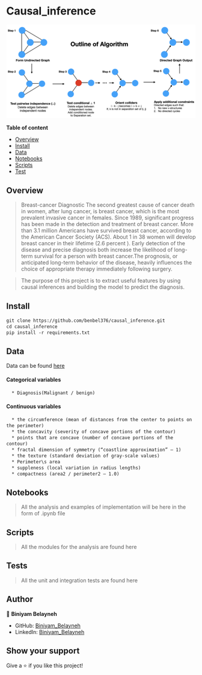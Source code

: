 # Causal_inference
<img src="https://github.com/benbel376/causal_graph/blob/main/data/images/discovery.png"/>

**Table of content**

- [Overview](#overview)
- [Install](#install)
- [Data](#data)
- [Notebooks](#notebooks)
- [Scripts](#scripts)
- [Test](#tests)

## Overview

> Breast-cancer Diagnostic The second greatest cause of cancer death in women, after lung cancer, is breast cancer, which is the most prevalent invasive cancer in females. Since 1989, significant progress has been made in the detection and treatment of breast cancer. More than 3.1 million Americans have survived breast cancer, according to the American Cancer Society (ACS). About 1 in 38 women will develop breast cancer in their lifetime (2.6 percent ). Early detection of the disease and precise diagnosis both increase the likelihood of long-term survival for a person with breast cancer.The prognosis, or anticipated long-term behavior of the disease, heavily influences the choice of appropriate therapy immediately following surgery.

> The purpose of this project is to extract useful features by using causal inferences and building the model to predict the diagnosis.

## Install

```
git clone https://github.com/benbel376/causal_inference.git
cd causal_inference
pip install -r requirements.txt
```

## Data

Data can be found [here](https://archive.ics.uci.edu/ml/datasets/Breast+Cancer+Wisconsin+%28Diagnostic%29)

#### Categorical variables

      * Diagnosis(Malignant / benign)

#### Continuous variables

      * the circumference (mean of distances from the center to points on the perimeter)
      * the concavity (severity of concave portions of the contour)
      * points that are concave (number of concave portions of the contour)
      * fractal dimension of symmetry (“coastline approximation” — 1)
      * the texture (standard deviation of gray-scale values)
      * Perimeter\s area
      * suppleness (local variation in radius lengths)
      * compactness (area2 / perimeter2 — 1.0)

## Notebooks

> All the analysis and examples of implementation will be here in the form of .ipynb file

## Scripts

> All the modules for the analysis are found here

## Tests

> All the unit and integration tests are found here

## Author

👤 **Biniyam Belayneh**

- GitHub: [Biniyam_Belayneh](https://github.com/benbel376)
- LinkedIn: [Biniyam_Belayneh](https://www.linkedin.com/in/biniyam-belayneh-demisse-42909617a/)

## Show your support

Give a ⭐ if you like this project!
